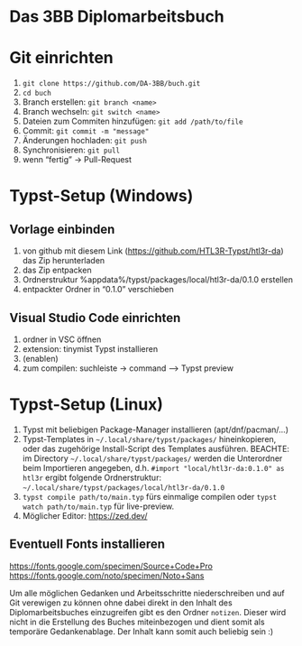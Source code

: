 # Das 3BB Diplomarbeitsbuch

# Git einrichten

1. `git clone https://github.com/DA-3BB/buch.git`
2. `cd buch`
3. Branch erstellen: `git branch <name>`
4. Branch wechseln: `git switch <name>`
5. Dateien zum Commiten hinzufügen: `git add /path/to/file`
4. Commit: `git commit -m "message"`
5. Änderungen hochladen: `git push`
6. Synchronisieren: `git pull`
8. wenn “fertig” -> Pull-Request

# Typst-Setup (Windows)

## Vorlage einbinden
1. von github mit diesem Link (https://github.com/HTL3R-Typst/htl3r-da) das Zip herunterladen
2. das Zip entpacken
3. Ordnerstruktur %appdata%/typst/packages/local/htl3r-da/0.1.0 erstellen
4. entpackter Ordner in “0.1.0” verschieben

## Visual Studio Code einrichten
1. ordner in VSC öffnen
2. extension: tinymist Typst installieren
3. (enablen)
4. zum compilen: suchleiste → command —> Typst preview

# Typst-Setup (Linux)

1. Typst mit beliebigen Package-Manager installieren (apt/dnf/pacman/...)
2. Typst-Templates in `~/.local/share/typst/packages/` hineinkopieren, oder das zugehörige Install-Script des Templates ausführen. BEACHTE: im Directory `~/.local/share/typst/packages/` werden die Unterordner beim Importieren angegeben, d.h. `#import "local/htl3r-da:0.1.0" as htl3r` ergibt folgende Ordnerstruktur: `~/.local/share/typst/packages/local/htl3r-da/0.1.0`
3. `typst compile path/to/main.typ` fürs einmalige compilen oder `typst watch path/to/main.typ` für live-preview.
4. Möglicher Editor: https://zed.dev/

## Eventuell Fonts installieren
https://fonts.google.com/specimen/Source+Code+Pro
https://fonts.google.com/noto/specimen/Noto+Sans

Um alle möglichen Gedanken und Arbeitsschritte niederschreiben und auf Git verewigen zu können ohne dabei direkt in den Inhalt des Diplomarbeitsbuches einzugreifen gibt es den Ordner `notizen`. Dieser wird nicht in die Erstellung des Buches miteinbezogen und dient somit als temporäre Gedankenablage. Der Inhalt kann somit auch beliebig sein :)
